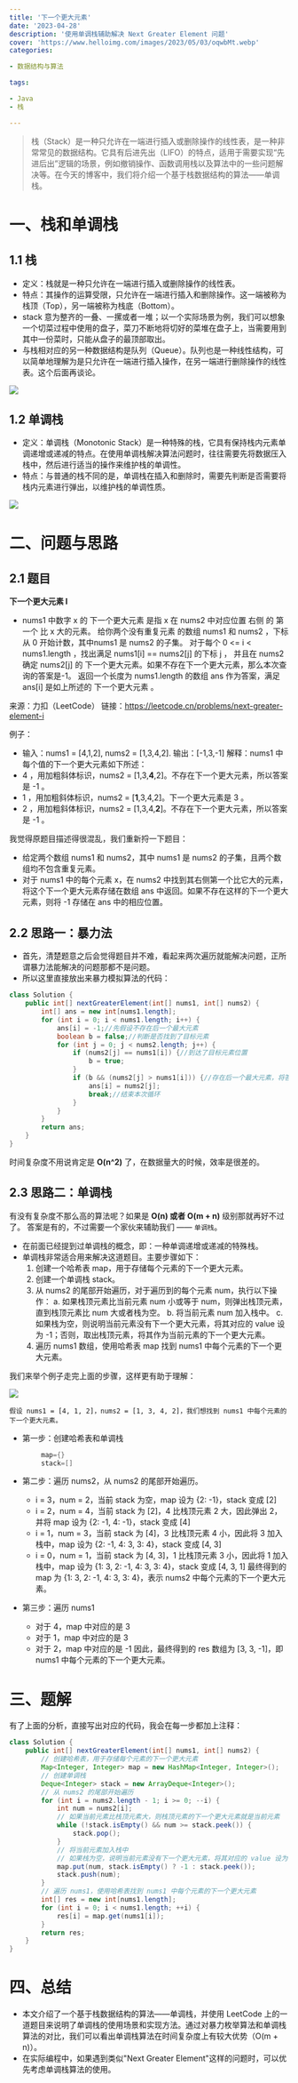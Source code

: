 ```yaml
---
title: '下一个更大元素'
date: '2023-04-28'
description: '使用单调栈辅助解决 Next Greater Element 问题'
cover: 'https://www.helloimg.com/images/2023/05/03/oqwbMt.webp'
categories:

- 数据结构与算法

tags:

- Java
- 栈

---
```


> 栈（Stack）是一种只允许在一端进行插入或删除操作的线性表，是一种非常常见的数据结构。它具有后进先出（LIFO）的特点，适用于需要实现“先进后出”逻辑的场景，例如撤销操作、函数调用栈以及算法中的一些问题解决等。在今天的博客中，我们将介绍一个基于栈数据结构的算法——单调栈。

# 一、栈和单调栈

## 1.1 栈

- 定义：栈就是一种只允许在一端进行插入或删除操作的线性表。
- 特点：其操作的运算受限，只允许在一端进行插入和删除操作。这一端被称为栈顶（Top），另一端被称为栈底（Bottom）。
- stack 意为整齐的一叠、一摞或者一堆；以一个实际场景为例，我们可以想象一个切菜过程中使用的盘子，菜刀不断地将切好的菜堆在盘子上，当需要用到其中一份菜时，只能从盘子的最顶部取出。
- 与栈相对应的另一种数据结构是队列（Queue）。队列也是一种线性结构，可以简单地理解为是只允许在一端进行插入操作，在另一端进行删除操作的线性表。这个后面再谈论。

<img src="https://www.helloimg.com/images/2023/04/28/oqXd9T.jpg">

## 1.2 单调栈

- 定义：单调栈（Monotonic Stack）是一种特殊的栈，它具有保持栈内元素单调递增或递减的特点。在使用单调栈解决算法问题时，往往需要先将数据压入栈中，然后进行适当的操作来维护栈的单调性。
- 特点：与普通的栈不同的是，单调栈在插入和删除时，需要先判断是否需要将栈内元素进行弹出，以维护栈的单调性质。

<img src="https://img0.baidu.com/it/u=1801279681,3349045423&fm=253&fmt=auto&app=138&f=JPEG?w=555&h=500">

# 二、问题与思路

## 2.1 题目

**下一个更大元素 I**

- nums1 中数字 x 的 下一个更大元素 是指 x 在 nums2 中对应位置 右侧 的 第一个 比 x 大的元素。
  给你两个没有重复元素 的数组 nums1 和 nums2 ，下标从 0 开始计数，其中nums1 是 nums2 的子集。
  对于每个 0 <= i < nums1.length ，找出满足 nums1[i] == nums2[j] 的下标 j ，
  并且在 nums2 确定 nums2[j] 的 下一个更大元素。如果不存在下一个更大元素，那么本次查询的答案是-1。
  返回一个长度为 nums1.length 的数组 ans 作为答案，满足 ans[i] 是如上所述的 下一个更大元素 。

来源：力扣（LeetCode）
链接：https://leetcode.cn/problems/next-greater-element-i

例子：

- 输入：nums1 = [4,1,2], nums2 = [1,3,4,2].
  输出：[-1,3,-1]
  解释：nums1 中每个值的下一个更大元素如下所述：
- 4 ，用加粗斜体标识，nums2 = [1,3,**4**,2]。不存在下一个更大元素，所以答案是 -1 。
- 1 ，用加粗斜体标识，nums2 = [**1**,3,4,2]。下一个更大元素是 3 。
- 2 ，用加粗斜体标识，nums2 = [1,3,4,**2**]。不存在下一个更大元素，所以答案是 -1 。

我觉得原题目描述得很混乱，我们重新捋一下题目：

- 给定两个数组 nums1 和 nums2，其中 nums1 是 nums2 的子集，且两个数组均不包含重复元素。
- 对于 nums1 中的每个元素 x，在 nums2 中找到其右侧第一个比它大的元素，将这个下一个更大元素存储在数组 ans 中返回。如果不存在这样的下一个更大元素，则将 -1 存储在 ans 中的相应位置。

## 2.2 思路一：暴力法

- 首先，清楚题意之后会觉得题目并不难，看起来两次遍历就能解决问题，正所谓暴力法能解决的问题那都不是问题。
- 所以这里直接放出来暴力模拟算法的代码：

```java
class Solution {
    public int[] nextGreaterElement(int[] nums1, int[] nums2) {
        int[] ans = new int[nums1.length];
        for (int i = 0; i < nums1.length; i++) {
            ans[i] = -1;//先假设不存在后一个最大元素
            boolean b = false;//判断是否找到了目标元素
            for (int j = 0; j < nums2.length; j++) {
                if (nums2[j] == nums1[i]) {//到达了目标元素位置
                    b = true;
                }
                if (b && (nums2[j] > nums1[i])) {//存在后一个最大元素，将答案数组对应位置赋值
                    ans[i] = nums2[j];
                    break;//结束本次循环
                }
            }
        }
        return ans;
    }
}
```

时间复杂度不用说肯定是 **O(n^2)** 了，在数据量大的时候，效率是很差的。

## 2.3 思路二：单调栈

有没有复杂度不那么高的算法呢？如果是 **O(n) 或者 O(m + n)** 级别那就再好不过了。
答案是有的，不过需要一个家伙来辅助我们 —— `单调栈`。

- 在前面已经提到过单调栈的概念，即：一种单调递增或递减的特殊栈。
- 单调栈非常适合用来解决这道题目。主要步骤如下：
    1. 创建一个哈希表 map，用于存储每个元素的下一个更大元素。
    2. 创建一个单调栈 stack。
    3. 从 nums2 的尾部开始遍历，对于遍历到的每个元素 num，执行以下操作：
       a. 如果栈顶元素比当前元素 num 小或等于 num，则弹出栈顶元素，直到栈顶元素比 num 大或者栈为空。
       b. 将当前元素 num 加入栈中。
       c. 如果栈为空，则说明当前元素没有下一个更大元素，将其对应的 value 设为 -1；否则，取出栈顶元素，将其作为当前元素的下一个更大元素。
    4. 遍历 nums1 数组，使用哈希表 map 找到 nums1 中每个元素的下一个更大元素。

我们来举个例子走完上面的步骤，这样更有助于理解：

<img src="https://i.postimg.cc/Hxqght4K/juli.jpg">

`假设 nums1 = [4, 1, 2]，nums2 = [1, 3, 4, 2]，我们想找到 nums1 中每个元素的下一个更大元素。`

- 第一步：创建哈希表和单调栈

```java
        map={}
        stack=[]
```

- 第二步：遍历 nums2，从 nums2 的尾部开始遍历。
    - i = 3，num = 2，当前 stack 为空，map 设为 {2: -1}，stack 变成 [2]
    - i = 2，num = 4，当前 stack 为 [2]，4 比栈顶元素 2 大，因此弹出 2，并将 map 设为 {2: -1, 4: -1}，stack 变成 [4]
    - i = 1，num = 3，当前 stack 为 [4]，3 比栈顶元素 4 小，因此将 3 加入栈中，map 设为 {2: -1, 4: 3, 3: 4}，stack 变成 [4, 3]
    - i = 0，num = 1，当前 stack 为 [4, 3]，1 比栈顶元素 3 小，因此将 1 加入栈中，map 设为 {1: 3, 2: -1, 4: 3, 3: 4}，stack 变成 [4, 3, 1]
      最终得到的 map 为 {1: 3, 2: -1, 4: 3, 3: 4}，表示 nums2 中每个元素的下一个更大元素。

- 第三步：遍历 nums1
    - 对于 4，map 中对应的是 3
    - 对于 1，map 中对应的是 3
    - 对于 2，map 中对应的是 -1
      因此，最终得到的 res 数组为 [3, 3, -1]，即 nums1 中每个元素的下一个更大元素。

# 三、题解

有了上面的分析，直接写出对应的代码，我会在每一步都加上注释：

```java
class Solution {
    public int[] nextGreaterElement(int[] nums1, int[] nums2) {
        // 创建哈希表，用于存储每个元素的下一个更大元素
        Map<Integer, Integer> map = new HashMap<Integer, Integer>();
        // 创建单调栈
        Deque<Integer> stack = new ArrayDeque<Integer>();
        // 从 nums2 的尾部开始遍历
        for (int i = nums2.length - 1; i >= 0; --i) {
            int num = nums2[i];
            // 如果当前元素比栈顶元素大，则栈顶元素的下一个更大元素就是当前元素
            while (!stack.isEmpty() && num >= stack.peek()) {
                stack.pop();
            }
            // 将当前元素加入栈中
            // 如果栈为空，说明当前元素没有下一个更大元素，将其对应的 value 设为 -1
            map.put(num, stack.isEmpty() ? -1 : stack.peek());
            stack.push(num);
        }
        // 遍历 nums1，使用哈希表找到 nums1 中每个元素的下一个更大元素
        int[] res = new int[nums1.length];
        for (int i = 0; i < nums1.length; ++i) {
            res[i] = map.get(nums1[i]);
        }
        return res;
    }
}
```

# 四、总结

- 本文介绍了一个基于栈数据结构的算法——单调栈，并使用 LeetCode 上的一道题目来说明了单调栈的使用场景和实现方法。通过对暴力枚举算法和单调栈算法的对比，我们可以看出单调栈算法在时间复杂度上有较大优势（O(m + n)）。
- 在实际编程中，如果遇到类似"Next Greater Element"这样的问题时，可以优先考虑单调栈算法的使用。